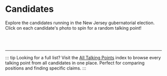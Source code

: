 # Candidates

Explore the candidates running in the New Jersey gubernatorial election. Click on each candidate's photo to spin for a random talking point!

<script setup>
import { getAllCandidates } from '../.vitepress/data/candidates'

const candidates = getAllCandidates()
</script>

<div class="screen-container">
  <div v-for="candidate in candidates" :key="candidate.id" style="margin-bottom: 4rem;">
    <CandidateInteractive :candidate="candidate" />
  </div>
</div>

---

::: tip Looking for a full list?
Visit the [All Talking Points](/all-points/) index to browse every talking point from all candidates in one place. Perfect for comparing positions and finding specific claims.
:::
